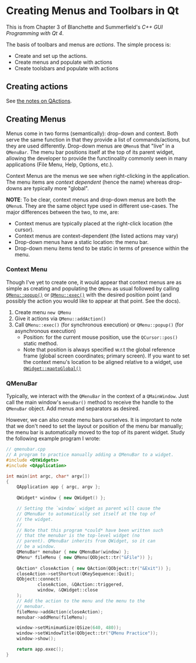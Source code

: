 # Creating Menus and Toolbars in Qt

This is from Chapter 3 of Blanchette and Summerfield's *C++ GUI Programming with
Qt 4*.


The basis of toolbars and menus are *actions*. The simple process is:

- Create and set up the actions.
- Create menus and populate with actions
- Create toolsbars and populate with actions


## Creating actions

See [the notes on QActions](./actions.md).

## Creating Menus

Menus come in two forms (semantically): drop-down and context. Both serve the
same function in that they provide a list of commands/actions, but they are used
differently. Drop-down menus are `QMenu`s that "live" in a `QMenuBar`. The menu
bar positions itself at the top of its parent widget, allowing the developer to
provide the functinoality commonly seen in many applications (File Menu, Help,
Options, etc.).

Context Menus are the menus we see when right-clicking in the application. The
menu items are *context dependent* (hence the name) whereas drop-downs are
typically more "global". 

**NOTE**: To be clear, context menus and drop-down menus are both the `QMenu`s.
They are the same object type used in different use-cases. The major differences
between the two, to me, are:

- Context menus are typically placed at the right-click location (the cursor).
- Context menus are context-dependent (the listed actions may vary)
- Drop-down menus have a static location: the menu bar.
- Drop-down menu items tend to be static in terms of presence within the menu.

### Context Menu

Though I've yet to create one, it would appear that context menus are as simple
as creating and populating the `QMenu` as usual followed by calling
[`QMenu::popup()`](https://doc.qt.io/qt-6/qmenu.html#popup) or
[`QMenu::exec()`](https://doc.qt.io/qt-6/qmenu.html#exec-1) with the desired
position point (and possibly the action you would like to appear at that point.
See the docs).

1. Create menu `new QMenu`
2. Give it actions via `QMenu::addAction()`
3. Call `QMenu::exec()` (for synchronous execution) or `QMenu::popup()` (for
   asynchronous execution)
    - Position: for the current mouse position, use the `QCursor::pos()` static
      method.
    - Note that position is always specified w.r.t the global reference frame
      (global screen coordinates; primary screen). If you want to set the
      context menu's location to be aligned relative to a widget, use
      [`QWidget::maptoGlobal()`](https://doc.qt.io/qt-6/qwidget.html#mapToGlobal)

### QMenuBar

Typically, we interact with the `QMenuBar` in the context of a `QMainWindow`.
Just call the main window's `menuBar()` method to receive the handle to the
`QMenuBar` object. Add menus and separators as desired.

However, we can also create menu bars ourselves. It is improtant to note that we
don't need to set the layout or position of the menu bar manually; the menu bar
is automatically moved to the top of its parent widget. Study the following
example program I wrote:

```cpp
// qmenubar.cpp
// A program to practice manually adding a QMenuBar to a widget.
#include <QtWidgets>
#include <QApplication>

int main(int argc, char* argv[])
{
    QApplication app { argc, argv };
    
    QWidget* window { new QWidget() };

    // Setting the `window` widget as parent will cause the
    // QMenuBar to automatically set itself at the top of
    // the widget.
    //
    // Note that this program *could* have been written such
    // that the menubar is the top-level widget (no
    // parent). QMenuBar inherits from QWidget, so it can
    // be a window.
    QMenuBar* menubar { new QMenuBar(window) };
    QMenu* fileMenu { new QMenu(QObject::tr("&File")) };
    
    QAction* closeAction { new QAction(QObject::tr("&Exit")) };
    closeAction->setShortcut(QKeySequence::Quit);
    QObject::connect(
            closeAction, &QAction::triggered,
            window, &QWidget::close
    );
    // Add the action to the menu and the menu to the
    // menubar. 
    fileMenu->addAction(closeAction);
    menubar->addMenu(fileMenu);

    window->setMinimumSize(QSize(640, 480));
    window->setWindowTitle(QObject::tr("QMenu Practice"));
    window->show();

    return app.exec();
}
```